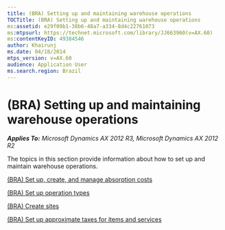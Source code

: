 ```yaml
---
title: (BRA) Setting up and maintaining warehouse operations
TOCTitle: (BRA) Setting up and maintaining warehouse operations
ms:assetid: e29f09b1-38b6-48a7-a334-8d4c22761073
ms:mtpsurl: https://technet.microsoft.com/library/JJ663960(v=AX.60)
ms:contentKeyID: 49384546
author: Khairunj
ms.date: 04/18/2014
mtps_version: v=AX.60
audience: Application User
ms.search.region: Brazil
---
```


# (BRA) Setting up and maintaining warehouse operations 


_**Applies To:** Microsoft Dynamics AX 2012 R3, Microsoft Dynamics AX 2012 R2_

The topics in this section provide information about how to set up and maintain warehouse operations.

[(BRA) Set up, create, and manage absorption costs](bra-set-up-create-and-manage-absorption-costs.md)

[(BRA) Set up operation types](bra-set-up-operation-types.md)

[(BRA) Create sites](bra-create-sites.md)

[(BRA) Set up approximate taxes for items and services](bra-set-up-approximate-taxes-for-items-and-services.md)

  


